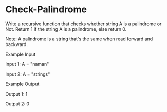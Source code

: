 # Check-Palindrome

Write a recursive function that checks whether string A is a palindrome or Not.
Return 1 if the string A is a palindrome, else return 0.

Note: A palindrome is a string that's the same when read forward and backward.

Example Input

Input 1:
A = "naman"

Input 2:
A = "strings"



Example Output

Output 1:
1

Output 2:
0
